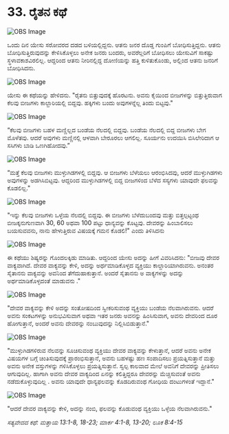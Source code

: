 # 33. ರೈತನ ಕಥೆ

![OBS Image](https://cdn.door43.org/obs/jpg/360px/obs-en-33-01.jpg)

ಒಂದು ದಿನ ಯೇಸು ಸರೋವರದ ದಡದ ಬಳಿಯಲ್ಲಿದ್ದನು. ಆತನು ಜನರ ದೊಡ್ಡ ಗುಂಪಿಗೆ ಬೋಧಿಸುತ್ತಿದ್ದನು. ಆತನು  ಬೋಧಿಸುತ್ತಿರುವುದನ್ನು ಕೇಳಿಸಿಕೊಳ್ಳಲು ಅನೇಕ ಜನರು ಬಂದರು, ಅವರೆಲ್ಲರಿಗೆ ಬೋಧಿಸಲು ಯೇಸುವಿಗೆ ಸಾಕಷ್ಟು ಸ್ಥಳಾವಕಾಶವಿರಲಿಲ್ಲ. ಆದ್ದರಿಂದ ಆತನು ನೀರಿನಲ್ಲಿದ್ದ ದೋಣಿಯನ್ನು ಹತ್ತಿ ಕುಳಿತುಕೊಂಡು, ಅಲ್ಲಿಂದ ಆತನು ಜನರಿಗೆ ಬೋಧಿಸಿದನು. 

![OBS Image](https://cdn.door43.org/obs/jpg/360px/obs-en-33-02.jpg)

ಯೇಸು ಈ ಕಥೆಯನ್ನು ಹೇಳಿದನು. "ರೈತನು ಬಿತ್ತುವುದಕ್ಕೆ ಹೊರಟನು. ಅವನು ಕೈಯಿಂದ ಬೀಜಗಳನ್ನು ಬಿತ್ತುತ್ತಿರುವಾಗ ಕೆಲವು ಬೀಜಗಳು ಕಾಲ್ದಾರಿಯಲ್ಲಿ ಬಿದ್ದವು. ಹಕ್ಕಿಗಳು ಬಂದು ಅವುಗಳನ್ನೆಲ್ಲ ತಿಂದು ಬಿಟ್ಟವು." 

![OBS Image](https://cdn.door43.org/obs/jpg/360px/obs-en-33-03.jpg)

“ಕೆಲವು ಬೀಜಗಳು ಬಹಳ ಮಣ್ಣಿಲ್ಲದ ಬಂಡೆಯ ನೆಲದಲ್ಲಿ ಬಿದ್ದವು. ಬಂಡೆಯ ನೆಲದಲ್ಲಿ ಬಿದ್ದ ಬೀಜಗಳು ಬೇಗ ಮೊಳೆತವು. ಆದರೆ ಅವುಗಳು  ಮಣ್ಣಿನಲ್ಲಿ ಆಳವಾಗಿ ಬೇರೂರಲು ಆಗಲಿಲ್ಲ. ಸೂರ್ಯನು ಉದಯಿಸಿ ಬಿಸಿಲೇರಿದಾಗ ಆ ಸಸಿಗಳು ಬಾಡಿ ಒಣಗಿಹೋದವು.”

![OBS Image](https://cdn.door43.org/obs/jpg/360px/obs-en-33-04.jpg)

“ಮತ್ತೆ ಕೆಲವು ಬೀಜಗಳು ಮುಳ್ಳುಗಿಡಗಳಲ್ಲಿ ಬಿದ್ದವು. ಆ ಬೀಜಗಳು ಬೆಳೆಯಲು ಆರಂಭಿಸಿದವು, ಆದರೆ ಮುಳ್ಳುಗಿಡಗಳು ಅವುಗಳನ್ನು ಅಡಗಿಸಿಬಿಟ್ಟವು. ಆದ್ದರಿಂದ ಮುಳ್ಳುಗಿಡಗಳಲ್ಲಿ ಬಿದ್ದ ಬೀಜಗಳಿಂದ ಬೆಳೆದ ಸಸ್ಯಗಳು ಯಾವುದೇ ಫಲವನ್ನು ಕೊಡಲಿಲ್ಲ."

![OBS Image](https://cdn.door43.org/obs/jpg/360px/obs-en-33-05.jpg)

"ಇನ್ನು ಕೆಲವು ಬೀಜಗಳು ಒಳ್ಳೆಯ ನೆಲದಲ್ಲಿ ಬಿದ್ದವು. ಈ ಬೀಜಗಳು ಬೆಳೆದುಬಂದವು ಮತ್ತು ಬಿತ್ತಲ್ಪಟ್ಟಂಥ ಬೀಜಕ್ಕನುಗುಣವಾಗಿ 30, 60 ಅಥವಾ 100 ಪಟ್ಟು ಧಾನ್ಯವನ್ನು ಕೊಟ್ಟವು. ದೇವರನ್ನು ಹಿಂಬಾಲಿಸಲು ಬಯಸುವವನು, ನಾನು ಹೇಳುತ್ತಿರುವ ವಿಷಯಕ್ಕೆ ಗಮನ ಕೊಡಲಿ!" ಎಂದು ತಿಳಿಸಿದನು 

![OBS Image](https://cdn.door43.org/obs/jpg/360px/obs-en-33-06.jpg)

ಈ ಕಥೆಯು ಶಿಷ್ಯರನ್ನು ಗೊಂದಲಕ್ಕಿಡು ಮಾಡಿತು. ಆದ್ದರಿಂದ ಯೇಸು ಅದನ್ನು ಹೀಗೆ ವಿವರಿಸಿದನು: "ಬೀಜವು ದೇವರ ವಾಕ್ಯವಾಗಿದೆ. ದೇವರ ವಾಕ್ಯವನ್ನು ಕೇಳಿ, ಅದನ್ನು ಅರ್ಥಮಾಡಿಕೊಳ್ಳದ ವ್ಯಕ್ತಿಯು ಕಾಲ್ದಾರಿಯಾಗಿರುವನು. ಅನಂತರ ಸೈತಾನನು ವಾಕ್ಯವನ್ನು ಅವನಿಂದ ತೆಗೆದುಹಾಕುತ್ತಾನೆ. ಅಂದರೆ ಸೈತಾನನು  ಅ ವಾಕ್ಯಗಳನ್ನು  ಅದನ್ನು ಅರ್ಥಮಾಡಿಕೊಳ್ಳದಂತೆ ಮಾಡುವನು ."

![OBS Image](https://cdn.door43.org/obs/jpg/360px/obs-en-33-07.jpg)

"ದೇವರ ವಾಕ್ಯವನ್ನು ಕೇಳಿ ಅದನ್ನು ಸಂತೋಷದಿಂದ ಸ್ವೀಕರಿಸುವಂಥ ವ್ಯಕ್ತಿಯು ಬಂಡೆಯ ನೆಲವಾಗಿರುವನು. ಆದರೆ ಅವನು ಸಂಕಟಗಳನ್ನು ಅನುಭವಿಸುವಾಗ ಅಥವಾ ಇತರ ಜನರು ಅವನನ್ನು ಹಿಂಸಿಸುವಾಗ, ಅವನು ದೇವರಿಂದ ದೂರ ಹೋಗುತ್ತಾನೆ, ಅಂದರೆ ಅವನು ದೇವರನ್ನು ನಂಬುವುದನ್ನು ನಿಲ್ಲಿಸಿಬಿಡುತ್ತಾನೆ."

![OBS Image](https://cdn.door43.org/obs/jpg/360px/obs-en-33-08.jpg)

"ಮುಳ್ಳುಗಿಡಗಳಿರುವ ನೆಲವನ್ನು ಸೂಚಿಸುವಂಥ ವ್ಯಕ್ತಿಯು ದೇವರ ವಾಕ್ಯವನ್ನು ಕೇಳುತ್ತಾನೆ, ಆದರೆ ಅವನು ಅನೇಕ ವಿಷಯಗಳ ಬಗ್ಗೆ ಚಿಂತಿಸುವುದಕ್ಕೆ ಪ್ರಾರಂಭಿಸುತ್ತಾನೆ, ಅವನು ಬಹಳಷ್ಟು ಹಣ ಸಂಪಾದಿಸಲು ಪ್ರಯತ್ನಿಸುತ್ತಾನೆ ಮತ್ತು ಅವನು ಅನೇಕ ವಸ್ತುಗಳನ್ನು ಗಳಿಸಿಕೊಳ್ಳಲು ಪ್ರಯತ್ನಿಸುತ್ತಾನೆ. ಸ್ವಲ್ಪ ಕಾಲವಾದ ಮೇಲೆ ಅವನಿಗೆ ದೇವರನ್ನು ಪ್ರೀತಿಸಲು ಆಗುವುದಿಲ್ಲ. ಹಾಗಾಗಿ ಅವನು ದೇವರ ವಾಕ್ಯದಿಂದ ಏನನ್ನು ಕಲಿತ್ತಿದ್ದರೂ  ದೇವರನ್ನು ಮೆಚ್ಚಿಸುವಂತೆ ಅವನು ನಡೆದುಕೊಳ್ಳುವುದಿಲ್ಲ . ಅವನು ಯಾವುದೇ ಧಾನ್ಯಫಲವನ್ನು ಕೊಡದಿರುವಂಥ ಗೋಧಿಯ ದಂಟುಗಳಂತೆ ಇದ್ದಾನೆ."

![OBS Image](https://cdn.door43.org/obs/jpg/360px/obs-en-33-09.jpg)

"ಆದರೆ ದೇವರ ವಾಕ್ಯವನ್ನು ಕೇಳಿ, ಅದನ್ನು ನಂಬಿ, ಫಲವನ್ನು ಕೊಡುವಂಥ ವ್ಯಕ್ತಿಯು ಒಳ್ಳೆಯ ನೆಲವಾಗಿರುವನು."

_ಸತ್ಯವೇದದ ಕಥೆ: ಮತ್ತಾಯ 13:1-8, 18-23; ಮಾರ್ಕ 4:1-8, 13-20; ಲೂಕ 8:4-15_

